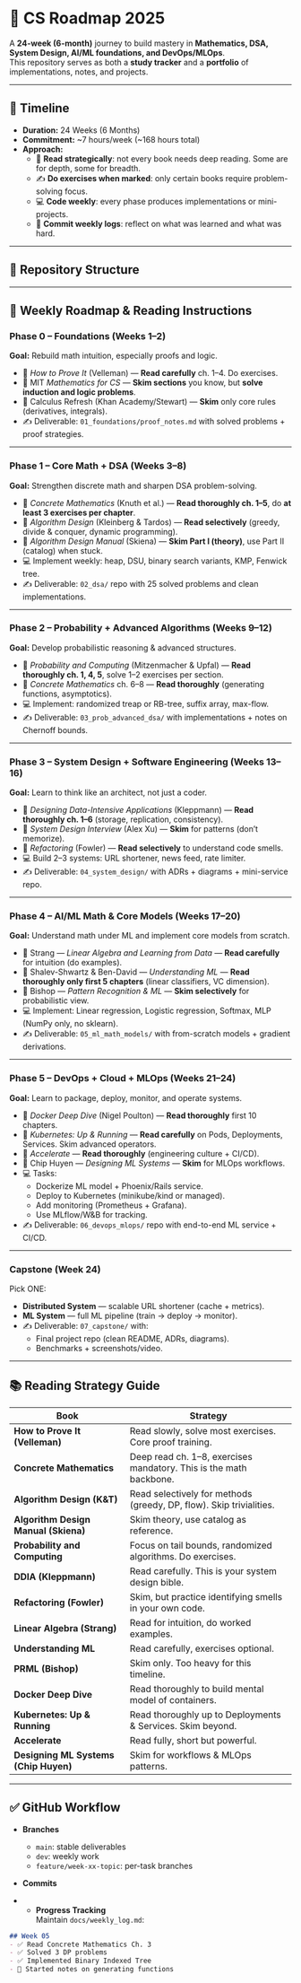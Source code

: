 # 🧭 CS Roadmap 2025

A **24-week (6-month)** journey to build mastery in **Mathematics, DSA, System Design, AI/ML foundations, and DevOps/MLOps**.  
This repository serves as both a **study tracker** and a **portfolio** of implementations, notes, and projects.  

---

## 📅 Timeline

- **Duration:** 24 Weeks (6 Months)  
- **Commitment:** ~7 hours/week (~168 hours total)  
- **Approach:**  
  - 📖 **Read strategically**: not every book needs deep reading. Some are for depth, some for breadth.  
  - ✍️ **Do exercises when marked**: only certain books require problem-solving focus.  
  - 💻 **Code weekly**: every phase produces implementations or mini-projects.  
  - 📝 **Commit weekly logs**: reflect on what was learned and what was hard.  

---

## 📂 Repository Structure
---

## 📌 Weekly Roadmap & Reading Instructions

### **Phase 0 – Foundations (Weeks 1–2)**
**Goal:** Rebuild math intuition, especially proofs and logic.  
- 📖 *How to Prove It* (Velleman) — **Read carefully** ch. 1–4. Do exercises.  
- 📖 MIT *Mathematics for CS* — **Skim sections** you know, but **solve induction and logic problems**.  
- 📖 Calculus Refresh (Khan Academy/Stewart) — **Skim** only core rules (derivatives, integrals).  
- ✍️ Deliverable: `01_foundations/proof_notes.md` with solved problems + proof strategies.  

---

### **Phase 1 – Core Math + DSA (Weeks 3–8)**
**Goal:** Strengthen discrete math and sharpen DSA problem-solving.  
- 📖 *Concrete Mathematics* (Knuth et al.) — **Read thoroughly ch. 1–5**, do **at least 3 exercises per chapter**.  
- 📖 *Algorithm Design* (Kleinberg & Tardos) — **Read selectively** (greedy, divide & conquer, dynamic programming).  
- 📖 *Algorithm Design Manual* (Skiena) — **Skim Part I (theory)**, use Part II (catalog) when stuck.  
- 💻 Implement weekly: heap, DSU, binary search variants, KMP, Fenwick tree.  
- ✍️ Deliverable: `02_dsa/` repo with 25 solved problems and clean implementations.  

---

### **Phase 2 – Probability + Advanced Algorithms (Weeks 9–12)**
**Goal:** Develop probabilistic reasoning & advanced structures.  
- 📖 *Probability and Computing* (Mitzenmacher & Upfal) — **Read thoroughly ch. 1, 4, 5**, solve 1–2 exercises per section.  
- 📖 *Concrete Mathematics* ch. 6–8 — **Read thoroughly** (generating functions, asymptotics).  
- 💻 Implement: randomized treap or RB-tree, suffix array, max-flow.  
- ✍️ Deliverable: `03_prob_advanced_dsa/` with implementations + notes on Chernoff bounds.  

---

### **Phase 3 – System Design + Software Engineering (Weeks 13–16)**
**Goal:** Learn to think like an architect, not just a coder.  
- 📖 *Designing Data-Intensive Applications* (Kleppmann) — **Read thoroughly ch. 1–6** (storage, replication, consistency).  
- 📖 *System Design Interview* (Alex Xu) — **Skim** for patterns (don’t memorize).  
- 📖 *Refactoring* (Fowler) — **Read selectively** to understand code smells.  
- 💻 Build 2–3 systems: URL shortener, news feed, rate limiter.  
- ✍️ Deliverable: `04_system_design/` with ADRs + diagrams + mini-service repo.  

---

### **Phase 4 – AI/ML Math & Core Models (Weeks 17–20)**
**Goal:** Understand math under ML and implement core models from scratch.  
- 📖 Strang — *Linear Algebra and Learning from Data* — **Read carefully** for intuition (do examples).  
- 📖 Shalev-Shwartz & Ben-David — *Understanding ML* — **Read thoroughly only first 5 chapters** (linear classifiers, VC dimension).  
- 📖 Bishop — *Pattern Recognition & ML* — **Skim selectively** for probabilistic view.  
- 💻 Implement: Linear regression, Logistic regression, Softmax, MLP (NumPy only, no sklearn).  
- ✍️ Deliverable: `05_ml_math_models/` with from-scratch models + gradient derivations.  

---

### **Phase 5 – DevOps + Cloud + MLOps (Weeks 21–24)**
**Goal:** Learn to package, deploy, monitor, and operate systems.  
- 📖 *Docker Deep Dive* (Nigel Poulton) — **Read thoroughly** first 10 chapters.  
- 📖 *Kubernetes: Up & Running* — **Read carefully** on Pods, Deployments, Services. Skim advanced operators.  
- 📖 *Accelerate* — **Read thoroughly** (engineering culture + CI/CD).  
- 📖 Chip Huyen — *Designing ML Systems* — **Skim** for MLOps workflows.  
- 💻 Tasks:  
  - Dockerize ML model + Phoenix/Rails service.  
  - Deploy to Kubernetes (minikube/kind or managed).  
  - Add monitoring (Prometheus + Grafana).  
  - Use MLflow/W&B for tracking.  
- ✍️ Deliverable: `06_devops_mlops/` repo with end-to-end ML service + CI/CD.  

---

### **Capstone (Week 24)**
Pick ONE:  
- **Distributed System** — scalable URL shortener (cache + metrics).  
- **ML System** — full ML pipeline (train → deploy → monitor).  
- ✍️ Deliverable: `07_capstone/` with:  
  - Final project repo (clean README, ADRs, diagrams).  
  - Benchmarks + screenshots/video.  

---

## 📚 Reading Strategy Guide

| Book | Strategy |
|------|----------|
| **How to Prove It (Velleman)** | Read slowly, solve most exercises. Core proof training. |
| **Concrete Mathematics** | Deep read ch. 1–8, exercises mandatory. This is the math backbone. |
| **Algorithm Design (K&T)** | Read selectively for methods (greedy, DP, flow). Skip trivialities. |
| **Algorithm Design Manual (Skiena)** | Skim theory, use catalog as reference. |
| **Probability and Computing** | Focus on tail bounds, randomized algorithms. Do exercises. |
| **DDIA (Kleppmann)** | Read carefully. This is your system design bible. |
| **Refactoring (Fowler)** | Skim, but practice identifying smells in your own code. |
| **Linear Algebra (Strang)** | Read for intuition, do worked examples. |
| **Understanding ML** | Read carefully, exercises optional. |
| **PRML (Bishop)** | Skim only. Too heavy for this timeline. |
| **Docker Deep Dive** | Read thoroughly to build mental model of containers. |
| **Kubernetes: Up & Running** | Read thoroughly up to Deployments & Services. Skim beyond. |
| **Accelerate** | Read fully, short but powerful. |
| **Designing ML Systems (Chip Huyen)** | Skim for workflows & MLOps patterns. |

---

## ✅ GitHub Workflow

- **Branches**  
  - `main`: stable deliverables  
  - `dev`: weekly work  
  - `feature/week-xx-topic`: per-task branches  

- **Commits**
- - **Progress Tracking**  
Maintain `docs/weekly_log.md`:  
```md
## Week 05
- ✅ Read Concrete Mathematics Ch. 3
- ✅ Solved 3 DP problems
- ✅ Implemented Binary Indexed Tree
- 🚧 Started notes on generating functions
